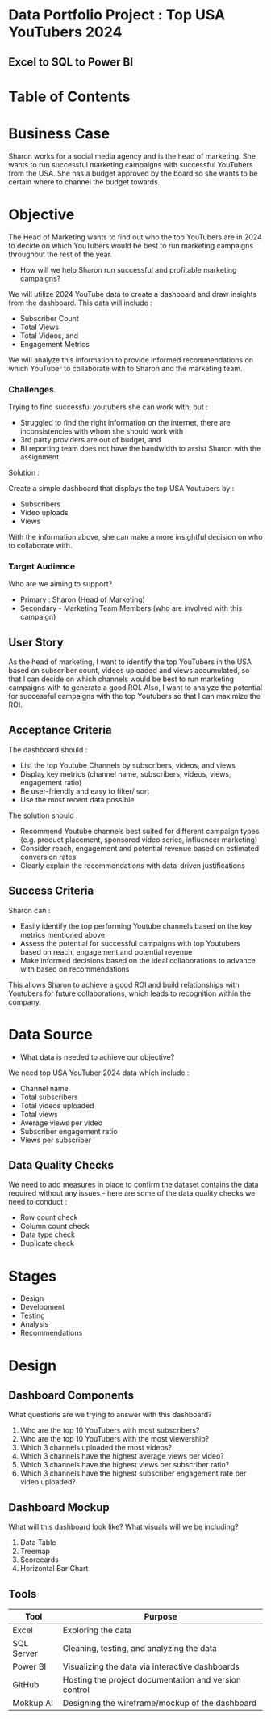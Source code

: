 # Data Portfolio Project : Top USA YouTubers 2024
## Excel to SQL to Power BI



# Table of Contents


# Business Case

Sharon works for a social media agency and is the head of marketing. She wants to run successful marketing campaigns with successful YouTubers from the USA. She has a budget approved by the board so she wants to be certain where to channel the budget towards.

# Objective

The Head of Marketing wants to find out who the top YouTubers are in 2024 to decide on which YouTubers would be best to run marketing campaigns throughout the rest of the year.


- How will we help Sharon run successful and profitable marketing campaigns?


We will utilize 2024 YouTube data to create a dashboard and draw insights from the dashboard. This data will include : 

- Subscriber Count 
- Total Views
- Total Videos, and
- Engagement Metrics

We will analyze this information to provide informed recommendations on which YouTuber to collaborate with to Sharon and the marketing team.

### Challenges

Trying to find successful youtubers she can work with, but : 

- Struggled to find the right information on the internet, there are inconsistencies with whom she should work with
- 3rd party providers are out of budget, and
- BI reporting team does not have the bandwidth to assist Sharon with the assignment

Solution : 

Create a simple dashboard that displays the top USA Youtubers by : 

- Subscribers
- Video uploads
- Views 

With the information above, she can make a more insightful decision on who to collaborate with.

### Target Audience 

Who are we aiming to support?

- Primary : Sharon (Head of Marketing)
- Secondary - Marketing Team Members (who are involved with this campaign)

## User Story 

As the head of marketing, I want to identify the top YouTubers in the USA based on subscriber count, videos uploaded and views accumulated, so that I can decide on which channels would be best to run marketing campaigns with to generate a good ROI.
Also, I want to analyze the potential for successful campaigns with the top Youtubers so that I can maximize the ROI.



## Acceptance Criteria

The dashboard should : 

- List the top Youtube Channels by subscribers, videos, and views
- Display key metrics (channel name, subscribers, videos, views, engagement ratio)
- Be user-friendly and easy to filter/ sort
- Use the most recent data possible

The solution should : 

- Recommend Youtube channels best suited for different campaign types (e.g. product placement, sponsored video series, influencer marketing)
- Consider reach, engagement and potential revenue based on estimated conversion rates
- Clearly explain the recommendations with data-driven justifications 

## Success Criteria 

Sharon can : 

- Easily identify the top performing Youtube channels based on the key metrics mentioned above
- Assess the potential for successful campaigns with top Youtubers based on reach, engagement and potential revenue
- Make informed decisions based on the ideal collaborations to advance with based on recommendations

This allows Sharon to achieve a good ROI and build relationships with Youtubers for future collaborations, which leads to recognition within the company.


# Data Source 

- What data is needed to achieve our objective?

We need top USA YouTuber 2024 data which include : 

- Channel name 
- Total subscribers 
- Total videos uploaded 
- Total views 
- Average views per video
- Subscriber engagement ratio
- Views per subscriber

## Data Quality Checks

We need to add measures in place to confirm the dataset contains the data required without any issues - here are some of the data quality checks we need to conduct : 

- Row count check
- Column count check
- Data type check
- Duplicate check


# Stages

- Design
- Development
- Testing
- Analysis
- Recommendations

  
# Design

## Dashboard Components

What questions are we trying to answer with this dashboard? 

1. Who are the top 10 YouTubers with most subscribers?
2. Who are the top 10 YouTubers with the most viewership?
3. Which 3 channels uploaded the most videos?
4. Which 3 channels have the highest average views per video?
5. Which 3 channels have the highest views per subscriber ratio?
6. Which 3 channels have the highest subscriber engagement rate per video uploaded?

## Dashboard Mockup

What will this dashboard look like? What visuals will we be including? 

1. Data Table
2. Treemap
3. Scorecards
4. Horizontal Bar Chart

## Tools 

| Tool | Purpose |
| --- | --- |
| Excel | Exploring the data |
| SQL Server | Cleaning, testing, and analyzing the data |
| Power BI | Visualizing the data via interactive dashboards |
| GitHub | Hosting the project documentation and version control |
| Mokkup AI | Designing the wireframe/mockup of the dashboard | 














